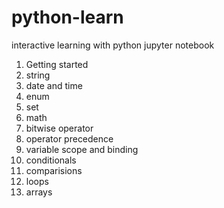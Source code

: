 # python-learn

interactive learning with python jupyter notebook 

1. Getting started
2. string
3. date and time
4. enum
5. set
6. math
7. bitwise operator
8. operator precedence
9. variable scope and binding
10. conditionals
11. comparisions
12. loops
13. arrays
